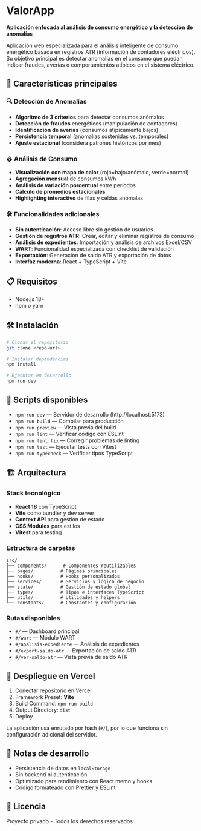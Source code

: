 # ValorApp

**Aplicación enfocada al análisis de consumo energético y la detección de anomalías**

Aplicación web especializada para el análisis inteligente de consumo energético basada en registros ATR (información de contadores eléctricos). Su objetivo principal es detectar anomalías en el consumo que puedan indicar fraudes, averías o comportamientos atípicos en el sistema eléctrico.

## 🚀 Características principales

### 🔍 **Detección de Anomalías**
- **Algoritmo de 3 criterios** para detectar consumos anómalos
- **Detección de fraudes** energéticos (manipulación de contadores)
- **Identificación de averías** (consumos atípicamente bajos)
- **Persistencia temporal** (anomalías sostenidas vs. temporales)
- **Ajuste estacional** (considera patrones históricos por mes)

### � **Análisis de Consumo**
- **Visualización con mapa de calor** (rojo=bajo/anómalo, verde=normal)
- **Agregación mensual** de consumos kWh
- **Análisis de variación porcentual** entre períodos
- **Cálculo de promedios estacionales**
- **Highlighting interactivo** de filas y celdas anómalas

### 🛠️ **Funcionalidades adicionales**
- **Sin autenticación**: Acceso libre sin gestión de usuarios
- **Gestión de registros ATR**: Crear, editar y eliminar registros de consumo
- **Análisis de expedientes**: Importación y análisis de archivos Excel/CSV
- **WART**: Funcionalidad especializada con checklist de validación
- **Exportación**: Generación de saldo ATR y exportación de datos
- **Interfaz moderna**: React + TypeScript + Vite

## 📋 Requisitos

- Node.js 18+
- npm o yarn

## 🛠️ Instalación

```bash
# Clonar el repositorio
git clone <repo-url>

# Instalar dependencias
npm install

# Ejecutar en desarrollo
npm run dev
```

## 📜 Scripts disponibles

- `npm run dev` — Servidor de desarrollo (http://localhost:5173)
- `npm run build` — Compilar para producción
- `npm run preview` — Vista previa del build
- `npm run lint` — Verificar código con ESLint
- `npm run lint:fix` — Corregir problemas de linting
- `npm run test` — Ejecutar tests con Vitest
- `npm run typecheck` — Verificar tipos TypeScript

## 🏗️ Arquitectura

### Stack tecnológico
- **React 18** con TypeScript
- **Vite** como bundler y dev server
- **Context API** para gestión de estado
- **CSS Modules** para estilos
- **Vitest** para testing

### Estructura de carpetas
```
src/
├── components/      # Componentes reutilizables
├── pages/          # Páginas principales
├── hooks/          # Hooks personalizados
├── services/       # Servicios y lógica de negocio
├── state/          # Gestión de estado global
├── types/          # Tipos e interfaces TypeScript
├── utils/          # Utilidades y helpers
└── constants/      # Constantes y configuración
```

### Rutas disponibles
- `#/` — Dashboard principal
- `#/wart` — Módulo WART
- `#/analisis-expediente` — Análisis de expedientes
- `#/export-saldo-atr` — Exportación de saldo ATR
- `#/ver-saldo-atr` — Vista previa de saldo ATR

## 🚢 Despliegue en Vercel

1. Conectar repositorio en Vercel
2. Framework Preset: **Vite**
3. Build Command: `npm run build`
4. Output Directory: `dist`
5. Deploy

La aplicación usa enrutado por hash (`#/`), por lo que funciona sin configuración adicional del servidor.

## 📝 Notas de desarrollo

- Persistencia de datos en `localStorage`
- Sin backend ni autenticación
- Optimizado para rendimiento con React.memo y hooks
- Código formateado con Prettier y ESLint

## 📄 Licencia

Proyecto privado - Todos los derechos reservados
